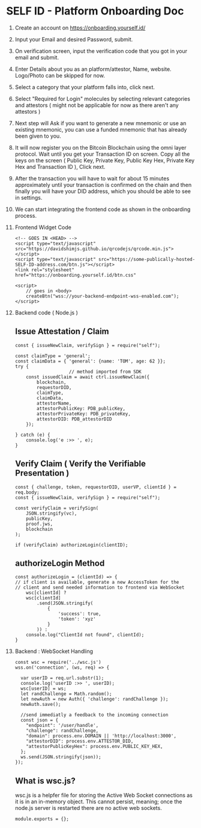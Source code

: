 
SELF ID - Platform Onboarding Doc
===

1. Create an account on https://onboarding.yourself.id/
2. Input your Email and desired Password, submit.
3. On verification screen, input the verification code that you got in your email and submit.
4. Enter Details about you as an platform/attestor, Name, website. Logo/Photo can be skipped for now. 
5. Select a category that your platform falls into, click next.
6. Select "Required for Login" molecules by selecting relevant categories and attestors ( might not be applicable for now as there aren't any attestors )
7. Next step will Ask if you want to generate a new mnemonic or use an existing mnemonic, you can use a funded mnemonic that has already been given to you.
8. It will now register you on the Bitcoin Blockchain using the omni layer protocol. Wait until you get your Transaction ID on screen. Copy all the keys on the screen ( Public Key, Private Key, Public Key Hex, Private Key Hex and Transaction ID ), Click next.
9. After the transaction you will have to wait for about 15 minutes approximately until your transaction is confirmed on the chain and then finally you will have your DID address, which you should be able to see in settings.
10. We can start integrating the frontend code as shown in the onboarding process.
11. Frontend Widget Code 
    ```
    <!-- GOES IN <HEAD> -->
    <script type="text/javascript" src="https://davidshimjs.github.io/qrcodejs/qrcode.min.js"></script>
    <script type="text/javascript" src="https://some-publically-hosted-SELF-ID-address.com/btn.js"></script>
    <link rel="stylesheet" href="https://onboarding.yourself.id/btn.css"
    ```
    ```
    <script>
        // goes in <body>
        createBtn("wss://your-backend-endpoint-wss-enabled.com");
    </script>
    ```
11. Backend code  ( Node.js )
    
    Issue Attestation / Claim
    ---
    ```
    const { issueNewClaim, verifySign } = require("self");

    const claimType = 'general';
    const claimData = { 'general': {name: 'TOM', age: 62 }};
    try {
                        // method imported from SDK
        const issuedClaim = await ctrl.issueNewClaim({
            blockchain,
            requestorDID,
            claimType,
            claimData,
            attestorName,
            attestorPublicKey: PDB_publicKey,
            attestorPrivateKey: PDB_privateKey,
            attestorDID: PDB_attestorDID
        });
  
    } catch (e) {
        console.log('e :>> ', e);
    }
    ```
    Verify Claim ( Verify the Verifiable Presentation )
    ---
    ```
    const { challenge, token, requestorDID, userVP, clientId } = req.body;
    const { issueNewClaim, verifySign } = require("self");

    const verifyClaim = verifySign(
        JSON.stringify(vc),
        publicKey,
        proof.jws,
        blockchain
    );

    if (verifyClaim) authorizeLogin(clientID);
    ```
    authorizeLogin Method
    --
    ```
    const authorizeLogin = (clientId) => {
    // if client is available, generate a new AccessToken for the
    // client and send needed information to frontend via WebSocket
        wsc[clientId] ?
        wsc[clientId]
            .send(JSON.stringify(
                { 
                    'success': true, 
                    'token': 'xyz' 
                }
            )) :
        console.log("ClientId not found", clientId);
    }

    ```

13. Backend : WebSocket Handling 
    ```
    const wsc = require('../wsc.js')
    wss.on('connection', (ws, req) => {

      var userID = req.url.substr(1);
      console.log('userID :>> ', userID);
      wsc[userID] = ws;
      let randChallenge = Math.random();
      let newAuth = new Auth({ 'challenge': randChallenge });
      newAuth.save();

      //send immediatly a feedback to the incoming connection
      const json = { 
        "endpoint": '/user/handle',
        "challenge": randChallenge,
        "domain": process.env.DOMAIN || 'http://localhost:3000',
        "attestorDID": process.env.ATTESTOR_DID,
        "attestorPublicKeyHex": process.env.PUBLIC_KEY_HEX,
      };
      ws.send(JSON.stringify(json));
    });

    ```
    What is wsc.js?
    ---
    wsc.js is a helpfer file for storing the Active Web Socket connections as it is in an in-memory object. This cannot persist, meaning; once the node.js server is restarted there are no active web sockets.
    ```
    module.exports = {};
    ```
